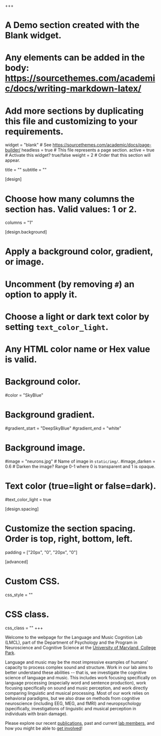 +++
# A Demo section created with the Blank widget.
# Any elements can be added in the body: https://sourcethemes.com/academic/docs/writing-markdown-latex/
# Add more sections by duplicating this file and customizing to your requirements.

widget = "blank"  # See https://sourcethemes.com/academic/docs/page-builder/
headless = true  # This file represents a page section.
active = true  # Activate this widget? true/false
weight = 2  # Order that this section will appear.

title = ""
subtitle = ""

[design]
  # Choose how many columns the section has. Valid values: 1 or 2.
  columns = "1"

[design.background]
  # Apply a background color, gradient, or image.
  #   Uncomment (by removing `#`) an option to apply it.
  #   Choose a light or dark text color by setting `text_color_light`.
  #   Any HTML color name or Hex value is valid.

  # Background color.
  #color = "SkyBlue"
  
  # Background gradient.
  #gradient_start = "DeepSkyBlue"
  #gradient_end = "white"
  
  # Background image.
  #image = "neurons.jpg"  # Name of image in `static/img/`.
  #image_darken = 0.6  # Darken the image? Range 0-1 where 0 is transparent and 1 is opaque.

  # Text color (true=light or false=dark).
  #text_color_light = true

[design.spacing]
  # Customize the section spacing. Order is top, right, bottom, left.
  padding = ["20px", "0", "20px", "0"]

[advanced]
 # Custom CSS. 
 css_style = ""
 
 # CSS class.
 css_class = ""
+++

Welcome to the webpage for the Language and Music Cognition Lab (LMCL), part of the Department of Psychology and the Program in Neuroscience and Cognitive Science at the [University of Maryland, College Park](https://umd.edu).

Language and music may be the most impressive examples of humans' capacity to process complex sound and structure. Work in our lab aims to better understand these abilities -- that is, we investigate the cognitive science of language and music. This includes work focusing specifically on language processing (especially word and sentence production), work focusing specifically on sound and music perception, and work directly comparing linguistic and musical processing. Most of our work relies on behavioral paradigms, but we also draw on methods from cognitive neuroscience (including EEG, MEG, and fMRI) and neuropsychology (specifically, investigations of linguistic and musical perception in individuals with brain damage). 

Please explore our recent [publications](/publications), past and current [lab members](/people), and how you might be able to [get involved](/involve)! 


